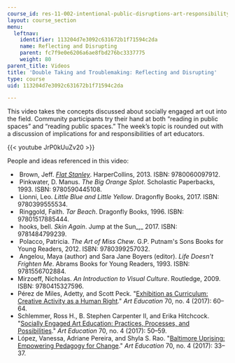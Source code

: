 ```yaml
---
course_id: res-11-002-intentional-public-disruptions-art-responsibility-and-pedagogy-fall-2017
layout: course_section
menu:
  leftnav:
    identifier: 113204d7e3092c631672b1f71594c2da
    name: Reflecting and Disrupting
    parent: fc7f9e0e6206a6ae8fbd276bc3337775
    weight: 80
parent_title: Videos
title: 'Double Taking and Troublemaking: Reflecting and Disrupting'
type: course
uid: 113204d7e3092c631672b1f71594c2da

---
```


This video takes the concepts discussed about socially engaged art out into the field. Community participants try their hand at both “reading in public spaces” and “reading public spaces.” The week’s topic is rounded out with a discussion of implications for and responsibilities of art educators.

{{< youtube JrP0kUuZv20 >}} 

People and ideas referenced in this video:

*    Brown, Jeff. _[Flat Stanley](http://www.flatstanleybooks.com/)_. HarperCollins, 2013. ISBN: 9780060097912. 
*    Pinkwater, D. Manus. _The Big Orange Splot_. Scholastic Paperbacks, 1993. ISBN: 9780590445108. 
*    Lionni, Leo. _Little Blue and Little Yellow_. Dragonfly Books, 2017. ISBN: 9780399555534. 
*    Ringgold, Faith. _Tar Beach_. Dragonfly Books, 1996. ISBN: 97801517885444. 
*    hooks, bell. _Skin Again_. Jump at the Sun_,_ 2017\. ISBN: 9781484799239. 
*    Polacco, Patricia. _The Art of Miss Chew_. G.P. Putnam's Sons Books for Young Readers, 2012. ISBN: 9780399257032. 
*    Angelou, Maya (author) and Sara Jane Boyers (editor). _Life Doesn't Frighten Me_. Abrams Books for Young Readers, 1993. ISBN: 9781556702884. 
*   Mirzoeff, Nicholas. _An Introduction to Visual Culture_. Routledge, 2009. ISBN: 9780415327596. 
*   Pérez de Miles, Adetty, and Scott Peck. "[Exhibition as Curriculum: Creative Activity as a Human Right](https://www.tandfonline.com/doi/abs/10.1080/00043125.2017.1317567?journalCode=uare20)." _Art Education_ 70, no. 4 (2017): 60–64. 
*   Schlemmer, Ross H., B. Stephen Carpenter II, and Erika Hitchcock. "[Socially Engaged Art Education: Practices, Processes, and Possibilities](https://www.tandfonline.com/doi/abs/10.1080/00043125.2017.1317564)." _Art Education_ 70, no. 4 (2017): 50–59. 
*   López, Vanessa, Adriane Pereira, and Shyla S. Rao. "[Baltimore Uprising: Empowering Pedagogy for Change](https://www.tandfonline.com/doi/full/10.1080/00043125.2017.1317555)." _Art Education_ 70, no. 4 (2017): 33–37.